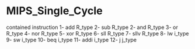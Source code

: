 # MIPS_Single_Cycle

contained instruction
1- add     R_type
2- sub     R_type
2- and     R_type
3- or      R_type
4- nor     R_type
5- xor     R_type
6- sll     R_type
7- sllv    R_type
8- lw      i_type
9- sw      i_type
10- beq    i_type
11- addi   i_type
12- j      j_type


